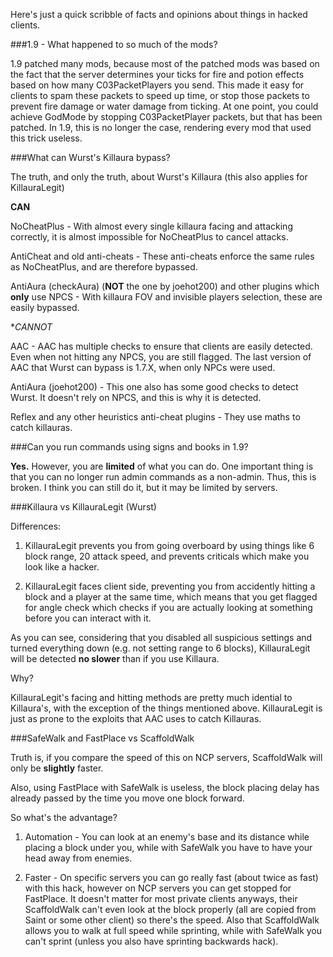 Here's just a quick scribble of facts and opinions about things in hacked clients.

###1.9 - What happened to so much of the mods?

1.9 patched many mods, because most of the patched mods was based on the fact that the server determines your ticks for
fire and potion effects based on how many C03PacketPlayers you send. This made it easy for clients to spam these packets 
to speed up time, or stop those packets to prevent fire damage or water damage from ticking. At one point, you could achieve GodMode
by stopping C03PacketPlayer packets, but that has been patched. In 1.9, this is no longer the case, rendering every mod that used
this trick useless.

###What can Wurst's Killaura bypass?

The truth, and only the truth, about Wurst's Killaura (this also applies for KillauraLegit)

**CAN**

NoCheatPlus - With almost every single killaura facing and attacking correctly, it is almost impossible for NoCheatPlus to cancel
attacks.

AntiCheat and old anti-cheats - These anti-cheats enforce the same rules as NoCheatPlus, and are therefore bypassed.

AntiAura (checkAura) (**NOT** the one by joehot200) and other plugins which **only** use NPCS - With killaura FOV and invisible players selection, these are easily bypassed.

**CANNOT*

AAC - AAC has multiple checks to ensure that clients are easily detected. Even when not hitting any NPCS, you are still flagged. The last version of AAC that Wurst can bypass is 1.7.X, when only NPCs were used.

AntiAura (joehot200) - This one also has some good checks to detect Wurst. It doesn't rely on NPCS, and this is why it is detected.  

Reflex and any other heuristics anti-cheat plugins - They use maths to catch killauras.

###Can you run commands using signs and books in 1.9?

**Yes.** However, you are **limited** of what you can do. One important thing is that you can no longer run
admin commands as a non-admin. Thus, this is broken. I think you can still do it, but it may be limited by servers.

###Killaura vs KillauraLegit (Wurst)

Differences:

1. KillauraLegit prevents you from going overboard by using things like 6 block
range, 20 attack speed, and prevents criticals which make you look like a hacker.

2. KillauraLegit faces client side, preventing you from accidently hitting a block
and a player at the same time, which means that you get flagged for angle check 
which checks if you are actually looking at something before you can interact with it.

As you can see, considering that you disabled all suspicious settings and turned everything
down (e.g. not setting range to 6 blocks), KillauraLegit will be detected **no slower** 
than if you use Killaura. 

Why?

KillauraLegit's facing and hitting methods are pretty much idential to Killaura's, with the exception of the things
mentioned above. KillauraLegit is just as prone to the exploits that AAC uses to catch Killauras.

###SafeWalk and FastPlace vs ScaffoldWalk

Truth is, if you compare the speed of this on NCP servers, ScaffoldWalk will only be **slightly** faster.

Also, using FastPlace with SafeWalk is useless, the block placing delay has already passed by the time you move one block forward.

So what's the advantage?

1. Automation - You can look at an enemy's base and its distance while placing a block under you, while with SafeWalk you have to have your head away from enemies.

2. Faster - On specific servers you can go really fast (about twice as fast) with this hack, however on NCP servers you can get stopped for FastPlace. It doesn't matter for most private clients anyways, their ScaffoldWalk can't even look at the block properly (all are copied from Saint or some other client) so there's the speed. Also that ScaffoldWalk allows you to walk at full speed while sprinting, while with SafeWalk you can't sprint (unless you also have sprinting backwards hack).


